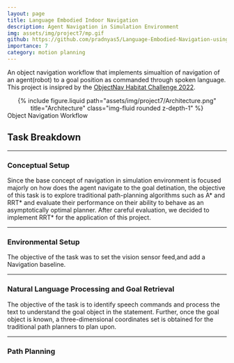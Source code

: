 ```yaml
---
layout: page
title: Language Embodied Indoor Navigation
description: Agent Navigation in Simulation Environment
img: assets/img/project7/mp.gif
github: https://github.com/pradnyas5/Language-Embodied-Navigation-using-Local-and-Global-Planners
importance: 7
category: motion planning
---
```

An object navigation workflow that implements simualtion of navigation of an agent(robot) to a goal position as commanded through spoken language.
This project is insipred by the [ObjectNav Habitat Challenge 2022](https://aihabitat.org/challenge/2022/).

<div class="row">
    <div class="col-sm mt-3 mt-md-0" align=center>
        {% include figure.liquid path="assets/img/project7/Architecture.png" title="Architecture" class="img-fluid rounded z-depth-1" %}
    </div>
</div>
<div class="caption">
   Object Navigation Workflow
</div>

## Task Breakdown
---

### Conceptual Setup


Since the base concept of navigation in simulation environment is focused majorly on how does the agent navigate to the goal detination, the objective of this 
task is to explore traditional path-planning algorithms such as A\* and RRT\* and evaluate their performance on their ability to behave as an asymptotically optimal planner.
After careful evaluation, we decided to implement RRT\* for the application of this project.

---

### Environmental Setup

The objective of the task was to set the vision sensor feed,and add a Navigation baseline.

---
### Natural Language Processing and Goal Retrieval 

The objective of the task is to identify speech commands and process the text to understand the goal object in the
statement. Further, once the goal object is known, a three-dimensional coordinates set is obtained for the traditional path
planners to plan upon. 

---

### Path Planning